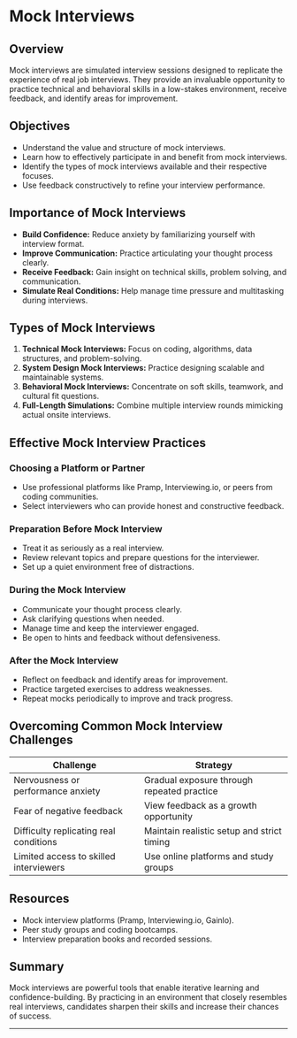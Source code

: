 # Mock Interviews

## Overview

Mock interviews are simulated interview sessions designed to replicate the experience of real job interviews. They provide an invaluable opportunity to practice technical and behavioral skills in a low-stakes environment, receive feedback, and identify areas for improvement.

## Objectives

- Understand the value and structure of mock interviews.
- Learn how to effectively participate in and benefit from mock interviews.
- Identify the types of mock interviews available and their respective focuses.
- Use feedback constructively to refine your interview performance.

## Importance of Mock Interviews

- **Build Confidence:** Reduce anxiety by familiarizing yourself with interview format.
- **Improve Communication:** Practice articulating your thought process clearly.
- **Receive Feedback:** Gain insight on technical skills, problem solving, and communication.
- **Simulate Real Conditions:** Help manage time pressure and multitasking during interviews.

## Types of Mock Interviews

1. **Technical Mock Interviews:** Focus on coding, algorithms, data structures, and problem-solving.
2. **System Design Mock Interviews:** Practice designing scalable and maintainable systems.
3. **Behavioral Mock Interviews:** Concentrate on soft skills, teamwork, and cultural fit questions.
4. **Full-Length Simulations:** Combine multiple interview rounds mimicking actual onsite interviews.

## Effective Mock Interview Practices

### Choosing a Platform or Partner

- Use professional platforms like Pramp, Interviewing.io, or peers from coding communities.
- Select interviewers who can provide honest and constructive feedback.

### Preparation Before Mock Interview

- Treat it as seriously as a real interview.
- Review relevant topics and prepare questions for the interviewer.
- Set up a quiet environment free of distractions.

### During the Mock Interview

- Communicate your thought process clearly.
- Ask clarifying questions when needed.
- Manage time and keep the interviewer engaged.
- Be open to hints and feedback without defensiveness.

### After the Mock Interview

- Reflect on feedback and identify areas for improvement.
- Practice targeted exercises to address weaknesses.
- Repeat mocks periodically to improve and track progress.

## Overcoming Common Mock Interview Challenges

| Challenge                         | Strategy                                         |
| ---------------------------------| ------------------------------------------------|
| Nervousness or performance anxiety| Gradual exposure through repeated practice     |
| Fear of negative feedback         | View feedback as a growth opportunity           |
| Difficulty replicating real conditions | Maintain realistic setup and strict timing    |
| Limited access to skilled interviewers | Use online platforms and study groups           |

## Resources

- Mock interview platforms (Pramp, Interviewing.io, Gainlo).
- Peer study groups and coding bootcamps.
- Interview preparation books and recorded sessions.

## Summary

Mock interviews are powerful tools that enable iterative learning and confidence-building. By practicing in an environment that closely resembles real interviews, candidates sharpen their skills and increase their chances of success.

***
